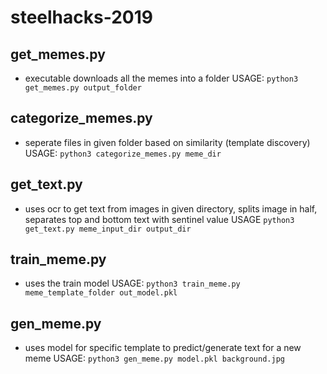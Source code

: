 # steelhacks-2019


## get_memes.py 
*  executable downloads all the memes into a folder
USAGE: `python3 get_memes.py output_folder`

## categorize_memes.py  
* seperate files in given folder based on similarity (template discovery)
USAGE: `python3 categorize_memes.py meme_dir`

## get_text.py
* uses ocr to get text from images in given directory, splits image in half, separates top and bottom text with sentinel value
USAGE `python3 get_text.py meme_input_dir output_dir`

## train_meme.py
* uses the train model
USAGE: `python3 train_meme.py meme_template_folder out_model.pkl`

## gen_meme.py
* uses model for specific template to predict/generate text for a new meme
USAGE: `python3 gen_meme.py model.pkl background.jpg`

